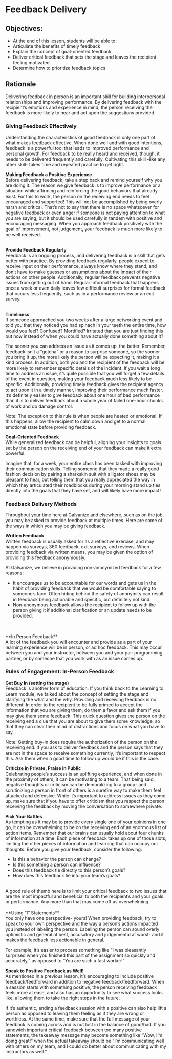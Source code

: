 # Feedback Delivery 

## Objectives:
* At the end of this lesson, students will be able to: 
* Articulate the benefits of timely feedback 
* Explain the concept of goal-oriented feedback 
* Deliver critical feedback that sets the stage and leaves the recipient feeling motivated 
* Determine how to prioritize feedback topics

## Rationale
Delivering feedback in person is an important skill for building interpersonal relationships and improving performance. By delivering feedback with the recipient’s emotions and experience in mind, the person receiving the feedback is more likely to hear and act upon the suggestions provided. 

### Giving Feedback Effectively
Understanding the characteristics of good feedback is only one part of what makes feedback effective. When done well and with good intentions, feedback is a powerful tool that leads to improved performance and personal growth. For feedback to be really heard and received, though, it needs to be delivered frequently and carefully. Cultivating this skill -like any other skill- takes time and repeated practice to get right. 

**Making Feedback a Positive Experience**<br> 
Before delivering feedback, take a step back and remind yourself why you are doing it. The reason we give feedback is to improve performance or a situation while affirming and reinforcing the good behaviors that already exist. For this to work, the person on the receiving end needs to feel encouraged and supported! This will not be accomplished by being overly harsh and critical. That’s not to say that there is no space whatsoever for negative feedback or even anger if someone is not paying attention to what you are saying, but it should be used carefully in tandem with positive and encouraging messaging. When you approach feedback positively with the goal of improvement, not judgement, your feedback is much more likely to be well received. 
<br><br>

**Provide Feedback Regularly**<br> 
Feedback is an ongoing process, and delivering feedback is a skill that gets better with practice. By providing feedback regularly, people expect to receive input on their performance, always know where they stand, and don’t have to make guesses or assumptions about the impact of their actions on other people. Additionally, regular feedback prevents negative issues from getting out of hand. Regular informal feedback that happens once a week or even daily leaves few difficult surprises for formal feedback that occurs less frequently, such as in a performance review or an exit survey. 
<br><br> 

**Timeliness**<br>
If someone approached you two weeks after a large networking event and told you that they noticed you had spinach in your teeth the entire time, how would you feel? Confused? Mortified? Irritated that you are just finding this out now instead of when you could have actually done something about it? 

The sooner you can address an issue as it comes up, the better. Remember, feedback isn’t a “gotcha” or a reason to surprise someone, so the sooner you bring it up, the more likely the person will be expecting it, making it a kind process. In addition, both you and the recipient of the feedback will be more likely to remember specific details of the incident. If you wait a long time to address an issue, it’s quite possible that you will forget a few details of the event in question, making your feedback much less likely to be specific. 
Additionally, providing timely feedback gives the recipient agency to act upon it in a timely manner, improving their performance much faster. It’s definitely easier to give feedback about one hour of bad performance than it is to deliver feedback about a whole year of failed one-hour chunks of work and do damage control.

Note: The exception to this rule is when people are heated or emotional. If this happens, allow the recipient to calm down and get to a normal emotional state before providing feedback. 

**Goal-Oriented Feedback**  
While generalized feedback can be helpful, aligning your insights to goals set by the person on the receiving end of your feedback can make it extra powerful.

Imagine that, for a week, your entire class has been tasked with improving their communication skills. Telling someone that they made a really good fashion decision by pairing a sharkskin suit with alligator shoes may be pleasant to hear, but telling them that you really appreciated the way in which they articulated their roadblocks during your morning stand up ties directly into the goals that they have set, and will likely have more impact! 

### Feedback Delivery Methods
Throughout your time here at Galvanize and elsewhere, such as on the job, you may be asked to provide feedback at multiple times. Here are some of the ways in which you may be giving feedback. 

**Written Feedback**<br> 
Written feedback is usually asked for as a reflective exercise, and may happen via surveys, 360 feedback, exit surveys, and reviews. When providing feedback via written means, you may be given the option of providing this feedback anonymously. 

At Galvanize, we believe in providing non-anonymized feedback for a few reasons:
* It encourages us to be accountable for our words and gets us in the habit of providing feedback that we would be comfortable saying to someone’s face. Often hiding behind the safety of anonymity can result in feedback being actionable and specific, but definitely not kind.
* Non-anonymous feedback allows the recipient to follow up with the person giving it if additional clarification or an update needs to be provided.
<br>
<br>
**In Person Feedback**<br>  
A lot of the feedback you will encounter and provide as a part of your learning experience will be in person, or ad hoc feedback. This may occur between you and your instructor, between you and your pair programming partner, or by someone that you work with as an issue comes up. 

### Rules of Engagement: In-Person Feedback

**Get Buy In (setting the stage)**<br>
Feedback is another form of education. If you think back to the Learning to Learn module, we talked about the concept of setting the stage and clarifying the what and the why. Providing and receiving feedback is no different! In order to the recipient to be fully primed to accept the information that you are giving them, do them a favor and ask them if you may give them some feedback. This quick question gives the person on the receiving end a clue that you are about to give them some knowledge, so that they can clear their mind of distractions and focus on what you have to say.

Note: Getting buy-in does require the authorization of the person on the receiving end. If you ask to deliver feedback and the person says that they are not in the space to receive something currently, it’s important to respect this. Ask them when a good time to follow up would be if this is the case.

**Criticize in Private, Praise in Public**<br> 
Celebrating people’s success is an uplifting experience, and when done in the proximity of others, it can be motivating to a team. That being said, negative thoughts or criticism can be demoralizing to a group- and scrutinizing a person in front of others is a surefire way to make them feel attacked and defensive. While it’s important to address issues as they come up, make sure that if you have to offer criticism that you respect the person receiving the feedback by moving the conversation to somewhere private.

**Pick Your Battles**<br>
As tempting as it may be to provide every single one of your opinions in one go, it can be overwhelming to be on the receiving end of an enormous list of action items. Remember that our brains can usually hold about four chunks of information at a time. Each piece of feedback takes up one of those slots, limiting the other pieces of information and learning that can occupy our thoughts. Before you give your feedback, consider the following: 
<br>
* Is this a behavior the person can change?<br> 
* Is this something a person can influence?<br> 
* Does this feedback tie directly to this person’s goals?<br> 
* How does this feedback tie into your team’s goals?<br> 
<br>
A good rule of thumb here is to limit your critical feedback to two issues that are the most impactful and beneficial to both the recipient’s and your goals or performance. Any more than that may come off as overwhelming.<br>  
<br>
**Using “I” Statements** <br>  
You only have one perspective- yours! When providing feedback, try to speak to your own perspective and the way a person’s actions impacted you instead of labeling the person. Labeling the person can sound overly optimistic and general at best, accusatory and judgemental at worst- and it makes the feedback less actionable in general. 

For example, it’s easier to process something like “I was pleasantly surprised when you finished this part of the assignment so quickly and accurately,” as opposed to “You are such a fast worker!”

**Speak to Positive Feedback as Well!**<br>
As mentioned in a previous lesson, it’s encouraging to include positive feedback/feedforward in addition to negative feedback/feedforward. When a session starts with something positive, the person receiving feedback feels more at ease, and also has an opportunity to see what success looks like, allowing them to take the right steps in the future.<br>

If it’s authentic, ending a feedback session with a positive can also help lift a person as opposed to leaving them feeling as if they are wrong or worthless. At the same time, make sure that the full message of your feedback is coming across and is not lost in the balance of good/bad. If you sandwich important critical feedback between too many positive statements, the takeaway message may become something like “Wow, I’m doing great!” when the actual takeaway should be “I’m communicating well with others on my team, and I could do better about communicating with my instructors as well.” 
